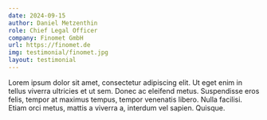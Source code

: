 ```yaml
---
date: 2024-09-15
author: Daniel Metzenthin
role: Chief Legal Officer
company: Finomet GmbH
url: https://finomet.de
img: testimonial/finomet.jpg
layout: testimonial
---
```

Lorem ipsum dolor sit amet, consectetur adipiscing elit. Ut eget enim in tellus viverra ultricies et ut sem. Donec ac eleifend metus. Suspendisse eros felis, tempor at maximus tempus, tempor venenatis libero. Nulla facilisi. Etiam orci metus, mattis a viverra a, interdum vel sapien. Quisque.
